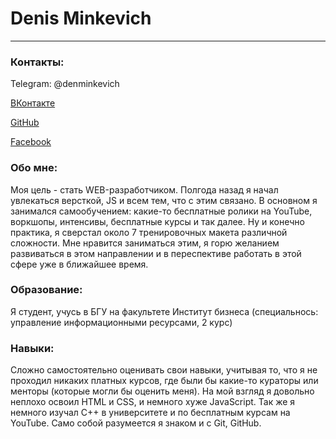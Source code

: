 # Denis Minkevich
---
### Контакты:

Telegram: @denminkevich

[ВКонтакте](https://vk.com/denisminkevich)

[GitHub](https://vk.com/denisminkevich)

[Facebook](https://www.facebook.com/profile.php?id=100008888280143&ref=bookmarks)

### Обо мне: 

Моя цель - стать WEB-разработчиком. Полгода назад я начал увлекаться версткой, JS и всем тем, что с этим связано. В основном я занимался самообучением: какие-то бесплатные ролики на YouTube, воркшопы, интенсивы, бесплатные курсы и так далее. Ну и конечно практика, я сверстал около 7 тренировочных макета различной сложности. Мне нравится заниматься этим, я горю желанием развиваться в этом направлении и в переспективе работать в этой сфере уже в ближайшее время. 

### Образование: 

Я студент, учусь в БГУ на факультете Институт бизнеса (специальнось: управление информационными ресурсами, 2 курс)

### Навыки: 

Сложно самостоятельно оценивать свои навыки, учитывая то, что я не проходил никаких платных курсов, где были бы какие-то кураторы или менторы (которые могли бы оценить меня). На мой взгляд я довольно неплохо освоил HTML и CSS, и немного хуже JavaScript. Так же я немного изучал C++ в университете и по бесплатным курсам на YouTube. Само собой разумеется я знаком и с Git, GitHub. 
